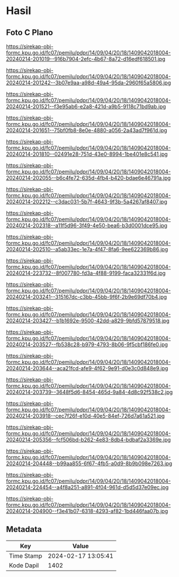 # Hasil

## Foto C Plano

https://sirekap-obj-formc.kpu.go.id/fc07/pemilu/pdpr/14/09/04/20/18/1409042018004-20240214-201019--916b7904-2efc-4b67-8a72-d16edf618501.jpg

https://sirekap-obj-formc.kpu.go.id/fc07/pemilu/pdpr/14/09/04/20/18/1409042018004-20240214-201242--3b07e9aa-a98d-49a4-95da-2960f65a5806.jpg

https://sirekap-obj-formc.kpu.go.id/fc07/pemilu/pdpr/14/09/04/20/18/1409042018004-20240214-201521--f3e95ab6-e2a8-421d-a9b5-9118c71bd9ab.jpg

https://sirekap-obj-formc.kpu.go.id/fc07/pemilu/pdpr/14/09/04/20/18/1409042018004-20240214-201651--75bf0fb8-8e0e-4880-a056-2a43ad7f961d.jpg

https://sirekap-obj-formc.kpu.go.id/fc07/pemilu/pdpr/14/09/04/20/18/1409042018004-20240214-201810--02491e28-751d-43e0-8994-1be401e8c541.jpg

https://sirekap-obj-formc.kpu.go.id/fc07/pemilu/pdpr/14/09/04/20/18/1409042018004-20240214-202055--b6c4fe72-635d-4fb4-b420-bdae6e46791a.jpg

https://sirekap-obj-formc.kpu.go.id/fc07/pemilu/pdpr/14/09/04/20/18/1409042018004-20240214-202212--c3dac031-5b7f-4643-9f3b-5a4267af8407.jpg

https://sirekap-obj-formc.kpu.go.id/fc07/pemilu/pdpr/14/09/04/20/18/1409042018004-20240214-202318--a11f5d96-3f49-4e50-bea6-b3d0001dce95.jpg

https://sirekap-obj-formc.kpu.go.id/fc07/pemilu/pdpr/14/09/04/20/18/1409042018004-20240214-202510--a5ab33ec-1e7a-4f47-8fa6-9ee622369b86.jpg

https://sirekap-obj-formc.kpu.go.id/fc07/pemilu/pdpr/14/09/04/20/18/1409042018004-20240214-223732--8f007780-fd3a-4f88-9199-faca32331f6d.jpg

https://sirekap-obj-formc.kpu.go.id/fc07/pemilu/pdpr/14/09/04/20/18/1409042018004-20240214-203241--315167dc-c3bb-45bb-9f6f-2b9e69df70b4.jpg

https://sirekap-obj-formc.kpu.go.id/fc07/pemilu/pdpr/14/09/04/20/18/1409042018004-20240214-203427--b1b1692e-9500-42dd-a829-9bfd57879518.jpg

https://sirekap-obj-formc.kpu.go.id/fc07/pemilu/pdpr/14/09/04/20/18/1409042018004-20240214-203527--fb538c28-b979-4793-8b06-9f5cbf186fe0.jpg

https://sirekap-obj-formc.kpu.go.id/fc07/pemilu/pdpr/14/09/04/20/18/1409042018004-20240214-203644--aca21fcd-afe9-4f62-9e91-d0e3c0d848e9.jpg

https://sirekap-obj-formc.kpu.go.id/fc07/pemilu/pdpr/14/09/04/20/18/1409042018004-20240214-203739--3648f5d6-8454-465d-9a84-4d8c92f538c2.jpg

https://sirekap-obj-formc.kpu.go.id/fc07/pemilu/pdpr/14/09/04/20/18/1409042018004-20240214-203918--cec7f26f-e10d-40e5-84ef-726d7a61a521.jpg

https://sirekap-obj-formc.kpu.go.id/fc07/pemilu/pdpr/14/09/04/20/18/1409042018004-20240214-205356--fcf506bd-b262-4e83-8db4-bdbaf2a3369e.jpg

https://sirekap-obj-formc.kpu.go.id/fc07/pemilu/pdpr/14/09/04/20/18/1409042018004-20240214-204448--b99aa855-6f67-4fb5-a0d9-8b9b098e7263.jpg

https://sirekap-obj-formc.kpu.go.id/fc07/pemilu/pdpr/14/09/04/20/18/1409042018004-20240214-224454--a4f8a251-a891-4f04-961d-d5d5d37e09ec.jpg

https://sirekap-obj-formc.kpu.go.id/fc07/pemilu/pdpr/14/09/04/20/18/1409042018004-20240214-204900--f3e41b07-6318-4293-af82-1bd446faa07b.jpg


## Metadata

| Key        | Value               |
| ---------- | ------------------- |
| Time Stamp | 2024-02-17 13:05:41 |
| Kode Dapil | 1402                |



